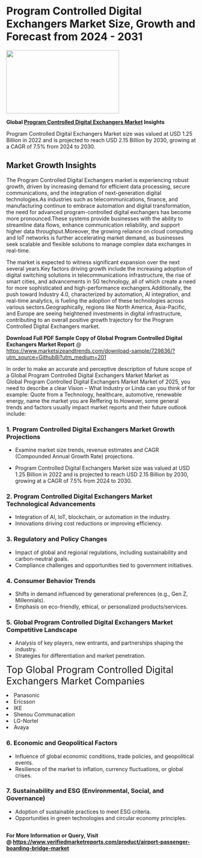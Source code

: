 <H1>Program Controlled Digital Exchangers Market Size, Growth and Forecast from 2024 - 2031</H1><img class="aligncenter size-medium wp-image-584254" src="https://thirdeyenews.in/wp-content/uploads/2024/09/Global-Market-Research-300x168.jpeg" alt="" width="300" height="168" /><p><strong>Global&nbsp;<a href="https://www.marketsizeandtrends.com/download-sample/729836/?utm_source=Github8j?utm_medium=201">Program Controlled Digital Exchangers Market</a> Insights</strong></p><p>Program Controlled Digital Exchangers Market size was valued at USD 1.25 Billion in 2022 and is projected to reach USD 2.15 Billion by 2030, growing at a CAGR of 7.5% from 2024 to 2030.</p><p><h2>Market Growth Insights</h2> <p>The Program Controlled Digital Exchangers market is experiencing robust growth, driven by increasing demand for efficient data processing, secure communications, and the integration of next-generation digital technologies.As industries such as telecommunications, finance, and manufacturing continue to embrace automation and digital transformation, the need for advanced program-controlled digital exchangers has become more pronounced.These systems provide businesses with the ability to streamline data flows, enhance communication reliability, and support higher data throughput.Moreover, the growing reliance on cloud computing and IoT networks is further accelerating market demand, as businesses seek scalable and flexible solutions to manage complex data exchanges in real-time.</p> <p>The market is expected to witness significant expansion over the next several years.Key factors driving growth include the increasing adoption of digital switching solutions in telecommunications infrastructure, the rise of smart cities, and advancements in 5G technology, all of which create a need for more sophisticated and high-performance exchangers.Additionally, the push toward Industry 4.0, characterized by automation, AI integration, and real-time analytics, is fueling the adoption of these technologies across various sectors.Geographically, regions like North America, Asia-Pacific, and Europe are seeing heightened investments in digital infrastructure, contributing to an overall positive growth trajectory for the Program Controlled Digital Exchangers market.<p><span class=""><strong>Download Full PDF Sample Copy of Global Program Controlled Digital Exchangers Market Report</strong> @ <a href="https://www.marketsizeandtrends.com/download-sample/729836/?utm_source=Github8j?utm_medium=201" target="_blank">https://www.marketsizeandtrends.com/download-sample/729836/?utm_source=Github8j?utm_medium=201</a></span></p><p>In order to make an accurate and perceptive description of future scope of a Global&nbsp;Program Controlled Digital Exchangers Market Market as Global&nbsp;Program Controlled Digital Exchangers Market Market of 2025, you need to describe a clear Vision &ndash; What Industry or Linda can you think of for example: Quote from a Technology, healthcare, automotive, renewable energy, name the market you are Reffering to.However, some general trends and factors usually impact market reports and their future outlook include:</p><h3>1.&nbsp;<strong>Program Controlled Digital Exchangers Market Growth Projections</strong></h3><ul><li>Examine market size trends, revenue estimates and CAGR (Compounded Annual Growth Rate) projections.</li><li><p>Program Controlled Digital Exchangers Market size was valued at USD 1.25 Billion in 2022 and is projected to reach USD 2.15 Billion by 2030, growing at a CAGR of 7.5% from 2024 to 2030.</p></li></ul><h3>2.&nbsp;<strong>Program Controlled Digital Exchangers Market Technological Advancements</strong></h3><ul><li>Integration of AI, IoT, blockchain, or automation in the industry.</li><li>Innovations driving cost reductions or improving efficiency.</li></ul><h3>3.&nbsp;<strong>Regulatory and Policy Changes</strong></h3><ul><li>Impact of global and regional regulations, including sustainability and carbon-neutral goals.</li><li>Compliance challenges and opportunities tied to government initiatives.</li></ul><h3>4.&nbsp;<strong>Consumer Behavior Trends</strong></h3><ul><li>Shifts in demand influenced by generational preferences (e.g., Gen Z, Millennials).</li><li>Emphasis on eco-friendly, ethical, or personalized products/services.</li></ul><h3>5.&nbsp;<strong>Global Program Controlled Digital Exchangers Market Competitive Landscape</strong></h3><ul><li>Analysis of key players, new entrants, and partnerships shaping the industry.</li><li>Strategies for differentiation and market penetration.</li></ul><p data-pm-slice="1 1 []"><span style="color: inherit; font-family: inherit; font-size: 25px;">Top Global Program Controlled Digital Exchangers Market Companies</span></p><div class="" data-test-id=""><p><li>Panasonic</li><li> Ericsson</li><li> IKE</li><li> Shenou Communacation</li><li> LG-Nortel</li><li> Avaya</li></p></div><h3>6.&nbsp;<strong>Economic and Geopolitical Factors</strong></h3><ul><li>Influence of global economic conditions, trade policies, and geopolitical events.</li><li>Resilience of the market to inflation, currency fluctuations, or global crises.</li></ul><h3>7.&nbsp;<strong>Sustainability and ESG (Environmental, Social, and Governance)</strong></h3><ul><li>Adoption of sustainable practices to meet ESG criteria.</li><li>Opportunities in green technologies and circular economy principles.</li></ul><h2><strong style="font-size: 14px;">For More Information or Query, Visit @&nbsp;</strong><a style="background-color: #ffffff; font-size: 14px;" href="https://www.marketsizeandtrends.com/report/program-controlled-digital-exchangers-market/" target="_blank">https://www.verifiedmarketreports.com/product/airport-passenger-boarding-bridge-market</a></h2>